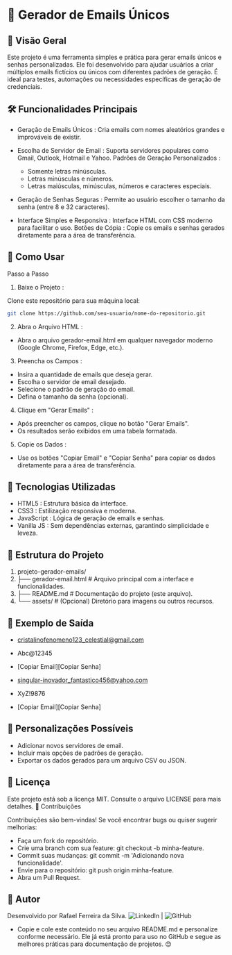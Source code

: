 # 📧 Gerador de Emails Únicos 
  
## 📌 Visão Geral 

Este projeto é uma ferramenta simples e prática para gerar emails únicos e senhas personalizadas. Ele foi desenvolvido para ajudar usuários a criar múltiplos emails fictícios ou únicos com diferentes padrões de geração. É ideal para testes, automações ou necessidades específicas de geração de credenciais. 

## 🛠️ Funcionalidades Principais 

- Geração de Emails Únicos : Cria emails com nomes aleatórios grandes e improváveis de existir.

- Escolha de Servidor de Email : Suporta servidores populares como Gmail, Outlook, Hotmail e Yahoo.
Padrões de Geração Personalizados :
    - Somente letras minúsculas.
    - Letras minúsculas e números.
    - Letras maiúsculas, minúsculas, números e caracteres especiais.
        
- Geração de Senhas Seguras : Permite ao usuário escolher o tamanho da senha (entre 8 e 32 caracteres).

- Interface Simples e Responsiva : Interface HTML com CSS moderno para facilitar o uso.
Botões de Cópia : Copie os emails e senhas gerados diretamente para a área de transferência.
     

## 🚀 Como Usar 
Passo a Passo 

1. Baixe o Projeto : 

Clone este repositório para sua máquina local:
```bash
git clone https://github.com/seu-usuario/nome-do-repositorio.git
```
         

2. Abra o Arquivo HTML : 
- Abra o arquivo gerador-email.html em qualquer navegador moderno (Google Chrome, Firefox, Edge, etc.).
        

3. Preencha os Campos : 
- Insira a quantidade de emails que deseja gerar.
- Escolha o servidor de email desejado.
- Selecione o padrão de geração do email.
- Defina o tamanho da senha (opcional).
        

4. Clique em "Gerar Emails" : 
- Após preencher os campos, clique no botão "Gerar Emails".
- Os resultados serão exibidos em uma tabela formatada.
        

5. Copie os Dados : 
- Use os botões "Copiar Email" e "Copiar Senha" para copiar os dados diretamente para a área de transferência.        
     

## 🧰 Tecnologias Utilizadas 
- HTML5 : Estrutura básica da interface.
- CSS3 : Estilização responsiva e moderna.
- JavaScript : Lógica de geração de emails e senhas.
- Vanilla JS : Sem dependências externas, garantindo simplicidade e leveza.
     

## 📂 Estrutura do Projeto 

 
1. projeto-gerador-emails/
2. ├── gerador-email.html       # Arquivo principal com a interface e funcionalidades.
3. ├── README.md                # Documentação do projeto (este arquivo).
4. └── assets/                  # (Opcional) Diretório para imagens ou outros recursos.
 
 
## 📝 Exemplo de Saída 
- cristalinofenomeno123_celestial@gmail.com
	
- Abc@12345
	
- [Copiar Email][Copiar Senha]
- singular-inovador_fantastico456@yahoo.com
	
- XyZ!9876
	
- [Copiar Email][Copiar Senha]
 
 
## 🔧 Personalizações Possíveis 

- Adicionar novos servidores de email.
- Incluir mais opções de padrões de geração.
- Exportar os dados gerados para um arquivo CSV ou JSON.
     

## 📜 Licença 

Este projeto está sob a licença MIT. Consulte o arquivo LICENSE  para mais detalhes. 
🙌 Contribuições 

Contribuições são bem-vindas! Se você encontrar bugs ou quiser sugerir melhorias: 
- Faça um fork do repositório.
- Crie uma branch com sua feature: git checkout -b minha-feature.
- Commit suas mudanças: git commit -m 'Adicionando nova funcionalidade'.
- Envie para o repositório: git push origin minha-feature.
- Abra um Pull Request.
     

## 👤 Autor 

Desenvolvido por Rafael Ferreira da Silva.
![LinkedIn](https://www.linkedin.com/in/rafael2312)  | ![GitHub](https://github.com/rafaelferreira2312)  
     
- Copie e cole este conteúdo no seu arquivo README.md e personalize conforme necessário. Ele já está pronto para uso no GitHub e segue as melhores práticas para documentação de projetos. 😊 